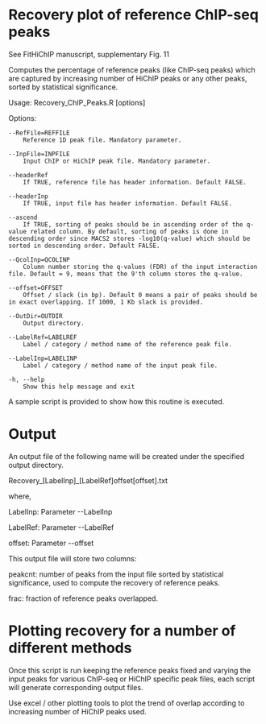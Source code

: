 Recovery plot of reference ChIP-seq peaks
====================

See FitHiChIP manuscript, supplementary Fig. 11

Computes the percentage of reference peaks (like ChIP-seq peaks) which are captured by increasing number of HiChIP peaks or any other peaks, sorted by statistical significance.


Usage: Recovery_ChIP_Peaks.R [options]


Options:

	--RefFile=REFFILE
		Reference 1D peak file. Mandatory parameter.

	--InpFile=INPFILE
		Input ChIP or HiChIP peak file. Mandatory parameter.

	--headerRef
		If TRUE, reference file has header information. Default FALSE.

	--headerInp
		If TRUE, input file has header information. Default FALSE.

	--ascend
		If TRUE, sorting of peaks should be in ascending order of the q-value related column. By default, sorting of peaks is done in descending order since MACS2 stores -log10(q-value) which should be sorted in descending order. Default FALSE.

	--QcolInp=QCOLINP
		Column number storing the q-values (FDR) of the input interaction file. Default = 9, means that the 9'th column stores the q-value.

	--offset=OFFSET
		Offset / slack (in bp). Default 0 means a pair of peaks should be in exact overlapping. If 1000, 1 Kb slack is provided.

	--OutDir=OUTDIR
		Output directory.

	--LabelRef=LABELREF
		Label / category / method name of the reference peak file.

	--LabelInp=LABELINP
		Label / category / method name of the input peak file.

	-h, --help
		Show this help message and exit


A sample script is provided to show how this routine is executed.

Output
======

An output file of the following name will be created under the specified output directory.

Recovery_[LabelInp]_[LabelRef]offset[offset].txt

where,


LabelInp: Parameter --LabelInp

LabelRef: Parameter --LabelRef

offset: Parameter --offset

This output file will store two columns:

peakcnt: number of peaks from the input file sorted by statistical significance, used to compute the recovery of reference peaks.

frac: fraction of reference peaks overlapped.

Plotting recovery for a number of different methods
=========================

Once this script is run keeping the reference peaks fixed and varying the input peaks for various ChIP-seq or HiChIP specific peak files, each script will generate corresponding output files.

Use excel / other plotting tools to plot the trend of overlap according to increasing number of HiChIP peaks used.

